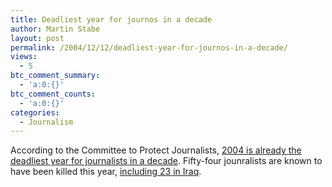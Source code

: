 ```yaml
---
title: Deadliest year for journos in a decade
author: Martin Stabe
layout: post
permalink: /2004/12/12/deadliest-year-for-journos-in-a-decade/
views:
  - 5
btc_comment_summary:
  - 'a:0:{}'
btc_comment_counts:
  - 'a:0:{}'
categories:
  - Journalism
---
```

According to the Committee to Protect Journalists, [2004 is already the deadliest year for journalists in a decade][1]. Fifty-four jounralists are known to have been killed this year, [including 23 in Iraq][2].

 [1]: http://www.editorandpublisher.com/eandp/news/article_display.jsp?vnu_content_id=1000735481 "CPJ: 2004 Deadliest Year for Journos in a Decade"
 [2]: http://www.cpj.org/Briefings/2003/gulf03/iraq_stats.html